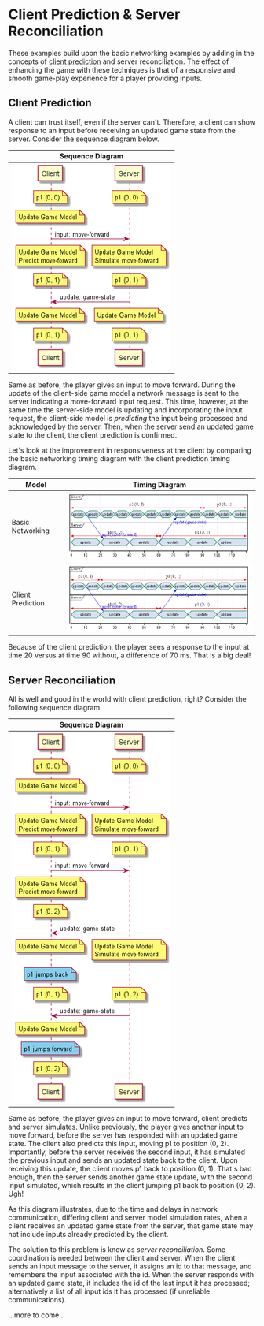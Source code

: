 # Client Prediction & Server Reconciliation

These examples build upon the basic networking examples by adding in the concepts of [client prediction](https://en.wikipedia.org/wiki/Client-side_prediction) and server reconciliation.  The effect of enhancing the game with these techniques is that of a responsive and smooth game-play experience for a player providing inputs.

## Client Prediction

A client can trust itself, even if the server can't.  Therefore, a client can show response to an input before receiving an updated game state from the server.  Consider the sequence diagram below.

Sequence Diagram |
-----------------|
![Client Prediction - Sequence](https://github.com/ProfPorkins/GameTech/blob/master/doc/Multiplayer/images/Client%20Prediction%20-%20Sequence.png) |

Same as before, the player gives an input to move forward.  During the update of the client-side game model a network message is sent to the server indicating a move-forward input request.  This time, however, at the same time the server-side model is updating and incorporating the input request, the client-side model is _predicting_ the input being processed and acknowledged by the server. Then, when the server send an updated game state to the client, the client prediction is confirmed.

Let's look at the improvement in responsiveness at the client by comparing the basic networking timing diagram with the client prediction timing diagram.

Model | Timing Diagram
-----------------|---------------
Basic Networking | ![Basic Networking - Timing](https://github.com/ProfPorkins/GameTech/blob/master/doc/Multiplayer/images/Basic%20Network%20-%20Timing.png)
Client Prediction | ![Client Prediction - Timing](https://github.com/ProfPorkins/GameTech/blob/master/doc/Multiplayer/images/Client%20Prediction%20-%20Timing.png)

Because of the client prediction, the player sees a response to the input at time 20 versus at time 90 without, a difference of 70 ms.  That is a big deal!

## Server Reconciliation

All is well and good in the world with client prediction, right?  Consider the following sequence diagram.

Sequence Diagram |
-----------------|
![Client Prediction - Sequence](https://github.com/ProfPorkins/GameTech/blob/master/doc/Multiplayer/images/Client%20Prediction%20Bad%20-%20Sequence.png) |

Same as before, the player gives an input to move forward, client predicts and server simulates.  Unlike previously, the player gives another input to move forward, before the server has responded with an updated game state.  The client also predicts this input, moving p1 to position (0, 2).  Importantly, before the server receives the second input, it has simulated the previous input and sends an updated state back to the client.  Upon receiving this update, the client moves p1 back to position (0, 1).  That's bad enough, then the server sends another game state update, with the second input simulated, which results in the client jumping p1 back to position (0, 2).  Ugh!

As this diagram illustrates, due to the time and delays in network communication, differing client and server model simulation rates, when a client receives an updated game state from the server, that game state may not include inputs already predicted by the client.

The solution to this problem is know as _server reconciliation_.  Some coordination is needed between the client and server.  When the client sends an input message to the server, it assigns an id to that message, and remembers the input associated with the id.  When the server responds with an updated game state, it includes the id of the last input it has processed; alternatively a list of all input ids it has processed (if unreliable communications).

...more to come...